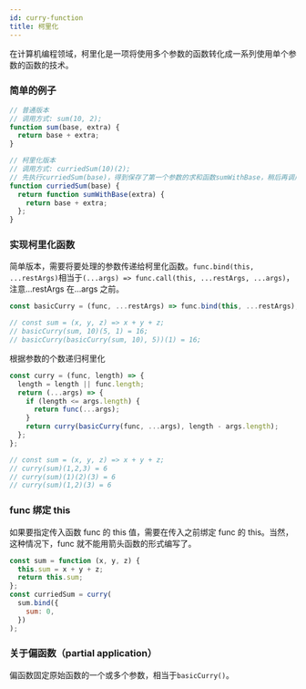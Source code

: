```yaml
---
id: curry-function
title: 柯里化
---
```


在计算机编程领域，柯里化是一项将使用多个参数的函数转化成一系列使用单个参数的函数的技术。

### 简单的例子

```javascript
// 普通版本
// 调用方式: sum(10, 2);
function sum(base, extra) {
  return base + extra;
}

// 柯里化版本
// 调用方式: curriedSum(10)(2);
// 先执行curriedSum(base)，得到保存了第一个参数的求和函数sumWithBase，稍后再调用它得到最终结果。
function curriedSum(base) {
  return function sumWithBase(extra) {
    return base + extra;
  };
}
```

### 实现柯里化函数

简单版本，需要将要处理的参数传递给柯里化函数。`func.bind(this, ...restArgs)`相当于`(...args) => func.call(this, ...restArgs, ...args)`，注意...restArgs 在...args 之前。

```javascript
const basicCurry = (func, ...restArgs) => func.bind(this, ...restArgs);

// const sum = (x, y, z) => x + y + z;
// basicCurry(sum, 10)(5, 1) = 16;
// basicCurry(basicCurry(sum, 10), 5))(1) = 16;
```

根据参数的个数递归柯里化

```javascript
const curry = (func, length) => {
  length = length || func.length;
  return (...args) => {
    if (length <= args.length) {
      return func(...args);
    }
    return curry(basicCurry(func, ...args), length - args.length);
  };
};

// const sum = (x, y, z) => x + y + z;
// curry(sum)(1,2,3) = 6
// curry(sum)(1)(2)(3) = 6
// curry(sum)(1,2)(3) = 6
```

### func 绑定 this

如果要指定传入函数 func 的 this 值，需要在传入之前绑定 func 的 this。当然，这种情况下，func 就不能用箭头函数的形式编写了。

```javascript
const sum = function (x, y, z) {
  this.sum = x + y + z;
  return this.sum;
};
const curriedSum = curry(
  sum.bind({
    sum: 0,
  })
);
```

### 关于偏函数（partial application）

偏函数固定原始函数的一个或多个参数，相当于`basicCurry()`。
